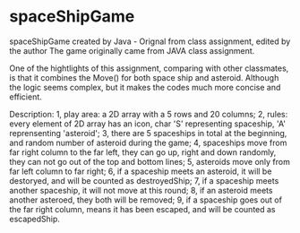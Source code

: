 # spaceShipGame
spaceShipGame created by Java - Orignal from class assignment, edited by the author
The game originally came from JAVA class assignment. 

One of the hightlights of this assignment, comparing with other classmates, is that it combines the Move() for both space ship and asteroid. Although the logic seems complex, but it makes the codes much more concise and efficient. 

Description: 
  1, play area: a 2D array with a 5 rows and 20 columns;
  2, rules: every element of 2D array has an icon, char 'S' representing spaceship, 'A' reprensenting 'asteroid';
  3, there are 5 spaceships in total at the beginning, and random number of asteroid during the game;
  4, spaceships move from far right column to the far left, they can go up, right and down randomly, they can not go out of the top and bottom lines;
  5, asteroids move only from far left column to far right;
  6, if a spaceship meets an asteroid, it will be destoryed, and will be counted as destroyedShip;
  7, if a spaceship meets another spaceship, it will not move at this round;
  8, if an asteroid meets another asteroed, they both will be removed;
  9, if a spaceship goes out of the far right column, means it has been escaped, and will be counted as escapedShip.

